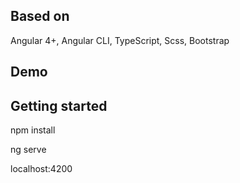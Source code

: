 

## Based on
Angular 4+, Angular CLI, TypeScript, Scss, Bootstrap

## Demo



## Getting started


npm install

ng serve 

localhost:4200
```
